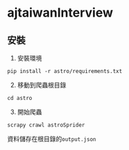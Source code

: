 # ajtaiwanInterview
## 安裝
1. 安裝環境
```
pip install -r astro/requirements.txt
```

2. 移動到爬蟲根目錄
```
cd astro
```
3. 開始爬蟲
```
scrapy crawl astroSprider
```

資料儲存在根目錄的`output.json`
